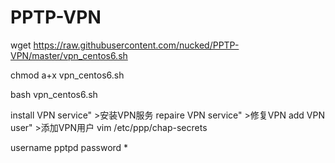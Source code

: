# PPTP-VPN

wget https://raw.githubusercontent.com/nucked/PPTP-VPN/master/vpn_centos6.sh

chmod a+x vpn_centos6.sh

bash vpn_centos6.sh

install VPN service" >安装VPN服务
repaire VPN service" >修复VPN
add VPN user" >添加VPN用户
vim /etc/ppp/chap-secrets

username pptpd password *
